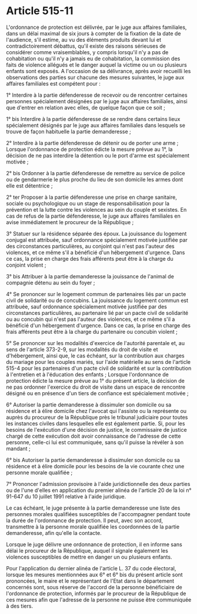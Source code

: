 # Article 515-11

L'ordonnance de protection est délivrée, par le juge aux affaires familiales, dans un délai maximal de six jours à compter de la fixation de la date de l'audience, s'il estime, au vu des éléments produits devant lui et contradictoirement débattus, qu'il existe des raisons sérieuses de considérer comme vraisemblables, y compris lorsqu'il n'y a pas de cohabitation ou qu'il n'y a jamais eu de cohabitation, la commission des faits de violence allégués et le danger auquel la victime ou un ou plusieurs enfants sont exposés. A l'occasion de sa délivrance, après avoir recueilli les observations des parties sur chacune des mesures suivantes, le juge aux affaires familiales est compétent pour :

1° Interdire à la partie défenderesse de recevoir ou de rencontrer certaines personnes spécialement désignées par le juge aux affaires familiales, ainsi que d'entrer en relation avec elles, de quelque façon que ce soit ;

1° bis Interdire à la partie défenderesse de se rendre dans certains lieux spécialement désignés par le juge aux affaires familiales dans lesquels se trouve de façon habituelle la partie demanderesse ;

2° Interdire à la partie défenderesse de détenir ou de porter une arme ; Lorsque l'ordonnance de protection édicte la mesure prévue au 1°, la décision de ne pas interdire la détention ou le port d'arme est spécialement motivée ;

2° bis Ordonner à la partie défenderesse de remettre au service de police ou de gendarmerie le plus proche du lieu de son domicile les armes dont elle est détentrice ;

2° ter Proposer à la partie défenderesse une prise en charge sanitaire, sociale ou psychologique ou un stage de responsabilisation pour la prévention et la lutte contre les violences au sein du couple et sexistes. En cas de refus de la partie défenderesse, le juge aux affaires familiales en avise immédiatement le procureur de la République ;

3° Statuer sur la résidence séparée des époux. La jouissance du logement conjugal est attribuée, sauf ordonnance spécialement motivée justifiée par des circonstances particulières, au conjoint qui n'est pas l'auteur des violences, et ce même s'il a bénéficié d'un hébergement d'urgence. Dans ce cas, la prise en charge des frais afférents peut être à la charge du conjoint violent ;

3° bis Attribuer à la partie demanderesse la jouissance de l'animal de compagnie détenu au sein du foyer ;

4° Se prononcer sur le logement commun de partenaires liés par un pacte civil de solidarité ou de concubins. La jouissance du logement commun est attribuée, sauf ordonnance spécialement motivée justifiée par des circonstances particulières, au partenaire lié par un pacte civil de solidarité ou au concubin qui n'est pas l'auteur des violences, et ce même s'il a bénéficié d'un hébergement d'urgence. Dans ce cas, la prise en charge des frais afférents peut être à la charge du partenaire ou concubin violent ;

5° Se prononcer sur les modalités d'exercice de l'autorité parentale et, au sens de l'article 373-2-9, sur les modalités du droit de visite et d'hébergement, ainsi que, le cas échéant, sur la contribution aux charges du mariage pour les couples mariés, sur l'aide matérielle au sens de l'article 515-4 pour les partenaires d'un pacte civil de solidarité et sur la contribution à l'entretien et à l'éducation des enfants ; Lorsque l'ordonnance de protection édicte la mesure prévue au 1° du présent article, la décision de ne pas ordonner l'exercice du droit de visite dans un espace de rencontre désigné ou en présence d'un tiers de confiance est spécialement motivée ;

6° Autoriser la partie demanderesse à dissimuler son domicile ou sa résidence et à élire domicile chez l'avocat qui l'assiste ou la représente ou auprès du procureur de la République près le tribunal judiciaire pour toutes les instances civiles dans lesquelles elle est également partie. Si, pour les besoins de l'exécution d'une décision de justice, le commissaire de justice chargé de cette exécution doit avoir connaissance de l'adresse de cette personne, celle-ci lui est communiquée, sans qu'il puisse la révéler à son mandant ;

6° bis Autoriser la partie demanderesse à dissimuler son domicile ou sa résidence et à élire domicile pour les besoins de la vie courante chez une personne morale qualifiée ;

7° Prononcer l'admission provisoire à l'aide juridictionnelle des deux parties ou de l'une d'elles en application du premier alinéa de l'article 20 de la loi n° 91-647 du 10 juillet 1991 relative à l'aide juridique.

Le cas échéant, le juge présente à la partie demanderesse une liste des personnes morales qualifiées susceptibles de l'accompagner pendant toute la durée de l'ordonnance de protection. Il peut, avec son accord, transmettre à la personne morale qualifiée les coordonnées de la partie demanderesse, afin qu'elle la contacte.

Lorsque le juge délivre une ordonnance de protection, il en informe sans délai le procureur de la République, auquel il signale également les violences susceptibles de mettre en danger un ou plusieurs enfants.

Pour l'application du dernier alinéa de l'article L. 37 du code électoral, lorsque les mesures mentionnées aux 6° et 6° bis du présent article sont prononcées, le maire et le représentant de l'Etat dans le département concernés sont, sous réserve de l'accord de la personne bénéficiaire de l'ordonnance de protection, informés par le procureur de la République de ces mesures afin que l'adresse de la personne ne puisse être communiquée à des tiers.

